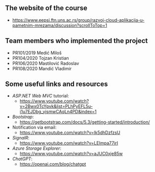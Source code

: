 ## The website of the course
  * https://www.eepsi.ftn.uns.ac.rs/group/razvoj-cloud-aplikacija-u-pametnim-mrezama/discussion?scrollToTop=1

## Team members who implemented the project
  * PR101/2019 Medić Miloš
  * PR104/2020 Tojzan Kristian
  * PR106/2020 Mastilović Radoslav
  * PR108/2020 Mandić Vladimir

## Some useful links and resources
  * _ASP.NET Web MVC_ tutorial:
    * https://www.youtube.com/watch?v=2Bwx0TcYpvk&list=PLhPyEFL5u-i1u7EJDbg_yjsmwCAqLn4PD&index=1
  * _Bootstrap_:
    * https://getbootstrap.com/docs/5.3/getting-started/introduction/
  * Notification via email:
    * https://www.youtube.com/watch?v=lk5dhDzfzsU
  * _SignalR_:
    * https://www.youtube.com/watch?v=LEImpa77irI
  * _Azure Storage Explorer_:
    * https://www.youtube.com/watch?v=aJUC0xje85w
  * _ChatGPT_:
    * https://openai.com/blog/chatgpt